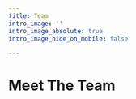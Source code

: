 ```yaml
---
title: Team
intro_image: ''
intro_image_absolute: true
intro_image_hide_on_mobile: false

---
```

# Meet The Team